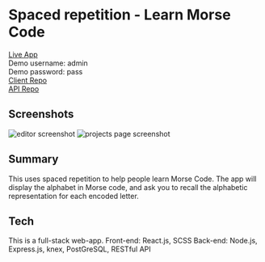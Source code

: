 # Spaced repetition - Learn Morse Code
[Live App](https://m-o-r-s-e.now.sh/)  
Demo username: admin  
Demo password: pass  
[Client Repo](https://github.com/thinkful-ei-gecko/quasar-nandana-spaced-repetition-client)  
[API Repo](https://github.com/thinkful-ei-gecko/quasar-nandana-spaced-repetition-server)  

## Screenshots
![editor screenshot]()
![projects page screenshot]()

## Summary
This uses spaced repetition to help people learn Morse Code. The app will display the alphabet in Morse code, and ask you to recall the alphabetic representation for each encoded letter.

## Tech
This is a full-stack web-app. 
Front-end: React.js, SCSS
Back-end: Node.js, Express.js, knex, PostGreSQL, RESTful API